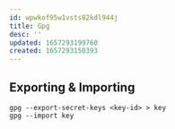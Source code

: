 ```yaml
---
id: wpwkof95w1vsts82kdl944j
title: Gpg
desc: ''
updated: 1657293199760
created: 1657293150393
---
```


## Exporting & Importing

```
gpg --export-secret-keys <key-id> > key
gpg --import key
```
